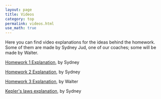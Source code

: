 ```yaml
---
layout: page
title: Videos
category: top 
permalink: videos.html 
use_math: true
---
```


Here you can find video explanations for the ideas behind the homework. Some of them are made by Sydney Jud, one of our coaches; some will be made by Walter.

<a href="https://youtu.be/TiwV0YsEB6g">Homework 1 Explanation</a>, by Sydney

<a href="https://youtu.be/nG6MlM59y2E">Homework 2 Explanation</a>, by Sydney

<a href="https://youtu.be/LkbBFNZUyOM">Homework 3 Explanation</a>, by Walter

<a href="https://www.youtube.com/watch?v=1g0Nbs2mAmI">Kepler's laws explanation</a>, by Sydney
